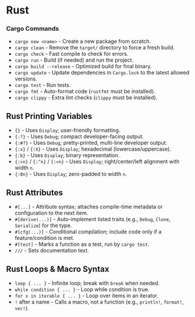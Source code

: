 # Rust

### Cargo Commands

* `cargo new <name>` - Create a new package from scratch.
* `cargo clean` - Remove the `target/` directory to force a fresh build.
* `cargo check` - Fast compile to check for errors.
* `cargo run` - Build (if needed) and run the project.
* `cargo build --release` - Optimized build for final binary.
* `cargo update` - Update dependencies in `Cargo.lock` to the latest allowed versions.
* `cargo test` - Run tests.
* `cargo fmt` - Auto-format code (`rustfmt` must be installed).
* `cargo clippy` - Extra lint checks (`clippy` must be installed).

## Rust Printing Variables

- `{}` - Uses `Display`; user-friendly formatting.
- `{:?}` - Uses `Debug`; compact developer-facing output.
- `{:#?}` - Uses `Debug`; pretty-printed, multi-line developer output.
- `{:x}` / `{:X}` - Uses `Display`; hexadecimal (lowercase/uppercase).
- `{:b}` - Uses `Display`; binary representation.
- `{:>n}` / `{:^n}` / `{:<n}` - Uses `Display`; right/center/left alignment with width `n`.
- `{:0n}` - Uses `Display`; zero-padded to width `n`.

## Rust Attributes

- `#[...]` - Attribute syntax; attaches compile-time metadata or configuration to the next item.
- `#[derive(...)]` - Auto-implement listed traits (e.g., `Debug`, `Clone`, `Serialize`) for the type.
- `#[cfg(...)]` - Conditional compilation; include code only if a feature/condition is met.
- `#[test]` - Marks a function as a test, run by `cargo test`.
- `///` - Sets documentation text.

## Rust Loops & Macro Syntax

- `loop { ... }` - Infinite loop; break with `break` when needed.
- `while condition { ... }` - Loop while condition is true.
- `for x in iterable { ... }` - Loop over items in an iterator.
- `!` after a name - Calls a macro, not a function (e.g., `println!`, `format!`, `vec!`).
